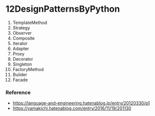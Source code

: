 # 12DesignPatternsByPython

1. TemplateMethod
2. Strategy
3. Observer
4. Composite
5. Iterator
6. Adapter
7. Proxy
8. Decorator
9. Singleton
10. FactoryMethod
11. Builder
12. Facade

### Reference
- https://language-and-engineering.hatenablog.jp/entry/20120330/p1
- https://yamakichi.hatenablog.com/entry/2016/11/19/201130
